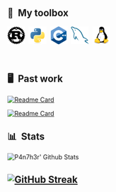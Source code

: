 ## 🧰 &nbsp;My toolbox

  <img src="https://github.com/devicons/devicon/blob/master/icons/rust/rust-original.svg" title="Rust" alt="Rust" width="40" height="40"/>&nbsp;
  <img src="https://github.com/devicons/devicon/blob/master/icons/python/python-original.svg" title="Python" alt="Python" width="40" height="40"/>&nbsp;
  <img src="https://github.com/devicons/devicon/blob/master/icons/cplusplus/cplusplus-original.svg" title="C++" alt="C++" width="40" height="40"/>&nbsp;
  <img src="https://github.com/devicons/devicon/blob/master/icons/mysql/mysql-original.svg" title="MySQL" alt="MySQL " width="40" height="40"/>&nbsp;
  <img src="https://github.com/devicons/devicon/blob/master/icons/linux/linux-original.svg" title="Linux" alt="Linux" width="40" height="40"/>&nbsp;

&nbsp;

## 🖥 &nbsp;Past work
[![Readme Card](https://github-readme-stats.vercel.app/api/pin/?username=Pr0xyP4n7h3r&repo=RustPasswordManager&bg_color=0d1116&title_color=ce09ec&text_color=a4aacb&icon_color=007ec6)](https://github.com/Pr0xyP4n7h3r/RustPasswordManager) &nbsp; 

[![Readme Card](https://github-readme-stats.vercel.app/api/pin/?username=Pr0xyP4n7h3r&repo=RustServer&bg_color=0d1116&title_color=ce09ec&text_color=a4aacb&icon_color=007ec6)](https://github.com/Pr0xyP4n7h3r/RustServer) &nbsp; 


## 📊 &nbsp;Stats
![P4n7h3r' Github Stats](https://github-readme-stats.vercel.app/api?username=Pr0xyP4n7h3r&hide=contribs,prs&show_icons=true&bg_color=0d1116&title_color=ce09ec&text_color=a4aacb&icon_color=007ec6)

[![GitHub Streak](http://github-readme-streak-stats.herokuapp.com?user=Pr0xyP4n7h3r&theme=dark&background=000000)](https://git.io/streak-stats)
---

